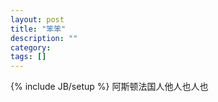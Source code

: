 ```yaml
---
layout: post
title: "笨笨"
description: ""
category: 
tags: []
---
```

{% include JB/setup %}
阿斯顿法国人他人也人也
